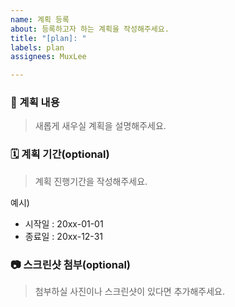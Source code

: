 ```yaml
---
name: 계획 등록
about: 등록하고자 하는 계획을 작성해주세요.
title: "[plan]: "
labels: plan
assignees: MuxLee

---
```


### 💭 계획 내용
> 새롭게 새우실 계획을 설명해주세요.

### 🗓️ 계획 기간(optional)
> 계획 진행기간을 작성해주세요.

예시)
- 시작일 : 20xx-01-01
- 종료일 : 20xx-12-31

### 📷 스크린샷 첨부(optional)
> 첨부하실 사진이나 스크린샷이 있다면 추가해주세요.